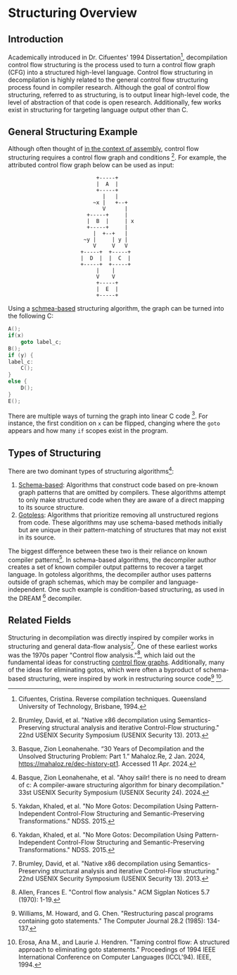 # Structuring Overview
## Introduction

Academically introduced in Dr. Cifuentes' 1994 Dissertation[^1], decompilation control flow structuring is the process used to turn a control flow graph (CFG) into a structured high-level language. 
Control flow structuring in decompilation is highly related to the general control flow structuring process found in compiler research.
Although the goal of control flow structuring, referred to as structuring, is to output linear high-level code, the level of abstraction of that code is open research.
Additionally, few works exist in structuring for targeting language output other than C. 

## General Structuring Example
Although often thought of [in the context of assembly](https://en.wikipedia.org/wiki/Decompiler#Structuring), control flow structuring requires a control flow graph and conditions [^3]. 
For example, the attributed control flow graph below can be used as input:

```
                            +-----+
                            |  A  |
                            +-----+
                              |   |
                           ~x |   +--+
                              V      |
                         +-----+     |
                         |  B  |     | x
                         +-----+     |
                           |  +--+   |
                        ~y |     | y |
                           V     V   V
                       +-----+  +-----+
                       |  D  |  |  C  |
                       +-----+  +-----+
                            |    |
                            V    V
                            +-----+
                            |  E  |
                            +-----+
```

Using a [schmea-based](/fundamentals/structuring/schema-based) structuring algorithm, the graph can be turned into the following C:

```c
A();
if(x)
    goto label_c;
B();
if (y) {
label_c:
    C();
}
else {
    D();
}
E();
```

There are multiple ways of turning the graph into linear C code [^4].
For instance, the first condition on `x` can be flipped, changing where the `goto` appears and how many `if` scopes exist in the program. 

## Types of Structuring
There are two dominant types of structuring algorithms[^8]:

1. [Schema-based](/fundamentals/structuring/schema-based): Algorithms that construct code based on pre-known graph patterns that are omitted by compilers. These algorithms attempt to only make structured code when they are aware of a direct mapping to its source structure. 
2. [Gotoless](/fundamentals/structuring/gotoless): Algorithms that prioritize removing all unstructured regions from code. These algorithms may use schema-based methods initially but are unique in their pattern-matching of structures that may not exist in its source. 

The biggest difference between these two is their reliance on known compiler patterns[^5]. 
In schema-based algorithms, the decompiler author creates a set of known compiler output patterns to recover a target language. 
In gotoless algorithms, the decompiler author uses patterns outside of graph schemas, which may be compiler and language-independent.
One such example is condition-based structuring, as used in the DREAM [^5] decompiler. 

## Related Fields
Structuring in decompilation was directly inspired by compiler works in structuring and general data-flow analysis[^3]. 
One of these earliest works was the 1970s paper "Control flow analysis."[^2], which laid out the fundamental ideas for constructing [control flow graphs](/fundamentals/cfg-recovery/overview).
Additionally, many of the ideas for eliminating gotos, which were often a byproduct of schema-based structuring, were inspired by work in restructuring source code[^6] [^7].


[^1]: Cifuentes, Cristina. Reverse compilation techniques. Queensland University of Technology, Brisbane, 1994.
[^2]: Allen, Frances E. "Control flow analysis." ACM Sigplan Notices 5.7 (1970): 1-19.
[^3]: Brumley, David, et al. "Native x86 decompilation using Semantics-Preserving structural analysis and iterative Control-Flow structuring." 22nd USENIX Security Symposium (USENIX Security 13). 2013.
[^4]: Basque, Zion Leonahenahe. “30 Years of Decompilation and the Unsolved Structuring Problem: Part 1.” Mahaloz.Re, 2 Jan. 2024, https://mahaloz.re/dec-history-pt1. Accessed 11 Apr. 2024. 
[^5]: Yakdan, Khaled, et al. "No More Gotos: Decompilation Using Pattern-Independent Control-Flow Structuring and Semantic-Preserving Transformations." NDSS. 2015.
[^6]: Williams, M. Howard, and G. Chen. "Restructuring pascal programs containing goto statements." The Computer Journal 28.2 (1985): 134-137.
[^7]: Erosa, Ana M., and Laurie J. Hendren. "Taming control flow: A structured approach to eliminating goto statements." Proceedings of 1994 IEEE International Conference on Computer Languages (ICCL'94). IEEE, 1994.
[^8]: Basque, Zion Leonahenahe, et al. "Ahoy sailr! there is no need to dream of c: A compiler-aware structuring algorithm for binary decompilation." 33st USENIX Security Symposium (USENIX Security 24). 2024.
